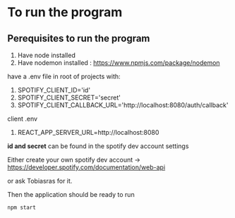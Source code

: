 # To run the program

## Perequisites to run the program
1. Have node installed
2. Have nodemon installed : https://www.npmjs.com/package/nodemon

have a .env file in root of projects with:
1. SPOTIFY_CLIENT_ID='id'
2. SPOTIFY_CLIENT_SECRET='secret'
3. SPOTIFY_CLIENT_CALLBACK_URL='http://localhost:8080/auth/callback'

client .env
1. REACT_APP_SERVER_URL=http://localhost:8080

**id and secret** can be found in the spotify dev account settings

Either create your own spotify dev account ->
https://developer.spotify.com/documentation/web-api

or ask Tobiasras for it.

Then the application should be ready to run

``` shell
npm start
```
